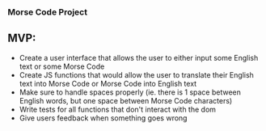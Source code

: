 ### Morse Code Project

## MVP:

- Create a user interface that allows the user to either input some English text or some Morse Code
- Create JS functions that would allow the user to translate their English text into Morse Code or Morse Code into English text
- Make sure to handle spaces properly (ie. there is 1 space between English words, but one space between Morse Code characters)
- Write tests for all functions that don't interact with the dom
- Give users feedback when something goes wrong
